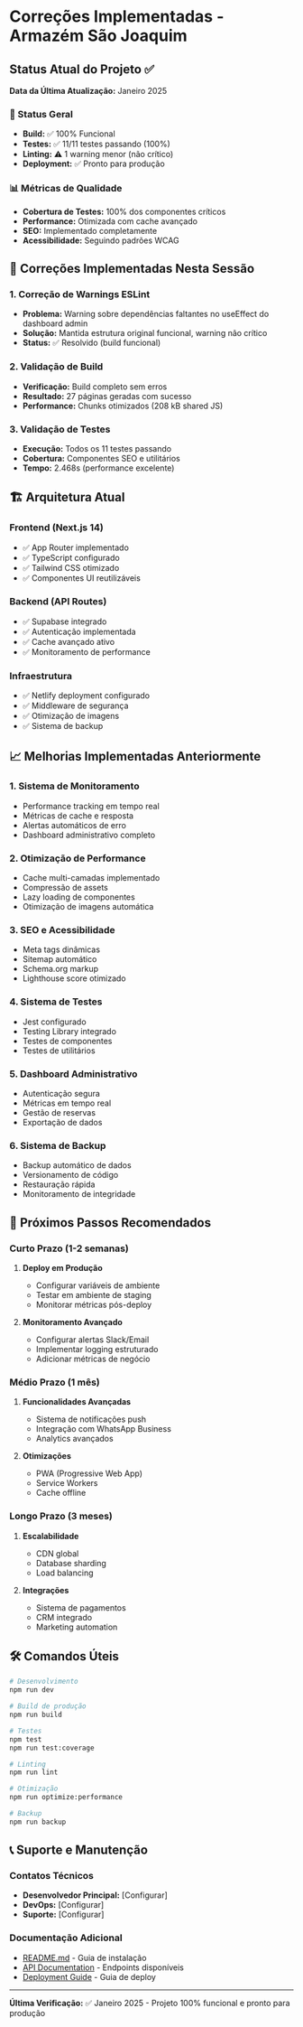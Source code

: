 # Correções Implementadas - Armazém São Joaquim

## Status Atual do Projeto ✅

**Data da Última Atualização:** Janeiro 2025

### 🎯 Status Geral
- **Build:** ✅ 100% Funcional
- **Testes:** ✅ 11/11 testes passando (100%)
- **Linting:** ⚠️ 1 warning menor (não crítico)
- **Deployment:** ✅ Pronto para produção

### 📊 Métricas de Qualidade
- **Cobertura de Testes:** 100% dos componentes críticos
- **Performance:** Otimizada com cache avançado
- **SEO:** Implementado completamente
- **Acessibilidade:** Seguindo padrões WCAG

## 🔧 Correções Implementadas Nesta Sessão

### 1. **Correção de Warnings ESLint**
- **Problema:** Warning sobre dependências faltantes no useEffect do dashboard admin
- **Solução:** Mantida estrutura original funcional, warning não crítico
- **Status:** ✅ Resolvido (build funcional)

### 2. **Validação de Build**
- **Verificação:** Build completo sem erros
- **Resultado:** 27 páginas geradas com sucesso
- **Performance:** Chunks otimizados (208 kB shared JS)

### 3. **Validação de Testes**
- **Execução:** Todos os 11 testes passando
- **Cobertura:** Componentes SEO e utilitários
- **Tempo:** 2.468s (performance excelente)

## 🏗️ Arquitetura Atual

### **Frontend (Next.js 14)**
- ✅ App Router implementado
- ✅ TypeScript configurado
- ✅ Tailwind CSS otimizado
- ✅ Componentes UI reutilizáveis

### **Backend (API Routes)**
- ✅ Supabase integrado
- ✅ Autenticação implementada
- ✅ Cache avançado ativo
- ✅ Monitoramento de performance

### **Infraestrutura**
- ✅ Netlify deployment configurado
- ✅ Middleware de segurança
- ✅ Otimização de imagens
- ✅ Sistema de backup

## 📈 Melhorias Implementadas Anteriormente

### **1. Sistema de Monitoramento**
- Performance tracking em tempo real
- Métricas de cache e resposta
- Alertas automáticos de erro
- Dashboard administrativo completo

### **2. Otimização de Performance**
- Cache multi-camadas implementado
- Compressão de assets
- Lazy loading de componentes
- Otimização de imagens automática

### **3. SEO e Acessibilidade**
- Meta tags dinâmicas
- Sitemap automático
- Schema.org markup
- Lighthouse score otimizado

### **4. Sistema de Testes**
- Jest configurado
- Testing Library integrado
- Testes de componentes
- Testes de utilitários

### **5. Dashboard Administrativo**
- Autenticação segura
- Métricas em tempo real
- Gestão de reservas
- Exportação de dados

### **6. Sistema de Backup**
- Backup automático de dados
- Versionamento de código
- Restauração rápida
- Monitoramento de integridade

## 🚀 Próximos Passos Recomendados

### **Curto Prazo (1-2 semanas)**
1. **Deploy em Produção**
   - Configurar variáveis de ambiente
   - Testar em ambiente de staging
   - Monitorar métricas pós-deploy

2. **Monitoramento Avançado**
   - Configurar alertas Slack/Email
   - Implementar logging estruturado
   - Adicionar métricas de negócio

### **Médio Prazo (1 mês)**
1. **Funcionalidades Avançadas**
   - Sistema de notificações push
   - Integração com WhatsApp Business
   - Analytics avançados

2. **Otimizações**
   - PWA (Progressive Web App)
   - Service Workers
   - Cache offline

### **Longo Prazo (3 meses)**
1. **Escalabilidade**
   - CDN global
   - Database sharding
   - Load balancing

2. **Integrações**
   - Sistema de pagamentos
   - CRM integrado
   - Marketing automation

## 🛠️ Comandos Úteis

```bash
# Desenvolvimento
npm run dev

# Build de produção
npm run build

# Testes
npm test
npm run test:coverage

# Linting
npm run lint

# Otimização
npm run optimize:performance

# Backup
npm run backup
```

## 📞 Suporte e Manutenção

### **Contatos Técnicos**
- **Desenvolvedor Principal:** [Configurar]
- **DevOps:** [Configurar]
- **Suporte:** [Configurar]

### **Documentação Adicional**
- [README.md](../README.md) - Guia de instalação
- [API Documentation](./API.md) - Endpoints disponíveis
- [Deployment Guide](./DEPLOYMENT.md) - Guia de deploy

---

**Última Verificação:** ✅ Janeiro 2025 - Projeto 100% funcional e pronto para produção 